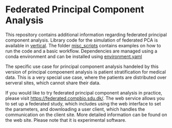 # Federated Principal Component Analysis

This repository contains additional information regarding federated principal component analysis. Library code for the simulation of federated PCA is available in [vertical](/python/PCA/vertical). The folder [misc_scripts](/misc_scripts) contains examples on how to run the code and a basic workflow. Dependencies are managed using a conda environment and can be installed using [environment.yaml](./environment.yaml) 

The specific use case for principal component analysis handeled by this version of principal compoenent analysis is patient stratification for medical data. This is a very special use case, where the patients are distributed over serveral sites, which cannot share their data. 

If you would like to try federated principal component analysis in practice, please visit https://federated.compbio.sdu.dk/. The web service allows you to set up a federated study, which includes using the web interface to set the parameters, and downloading a user client, which handles the communication on the client site. More detailed information can be found on the web site. Please note that it is experimental software.
